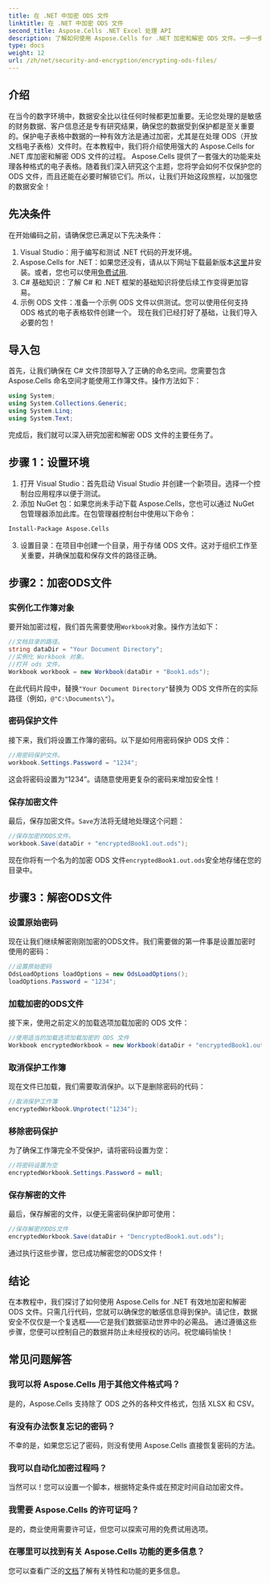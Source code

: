```yaml
---
title: 在 .NET 中加密 ODS 文件
linktitle: 在 .NET 中加密 ODS 文件
second_title: Aspose.Cells .NET Excel 处理 API
description: 了解如何使用 Aspose.Cells for .NET 加密和解密 ODS 文件。一步一步指导您保护数据安全。
type: docs
weight: 12
url: /zh/net/security-and-encryption/encrypting-ods-files/
---
```

## 介绍
在当今的数字环境中，数据安全比以往任何时候都更加重要。无论您处理的是敏感的财务数据、客户信息还是专有研究结果，确保您的数据受到保护都是至关重要的。保护电子表格中数据的一种有效方法是通过加密，尤其是在处理 ODS（开放文档电子表格）文件时。在本教程中，我们将介绍使用强大的 Aspose.Cells for .NET 库加密和解密 ODS 文件的过程。
Aspose.Cells 提供了一套强大的功能来处理各种格式的电子表格。随着我们深入研究这个主题，您将学会如何不仅保护您的 ODS 文件，而且还能在必要时解锁它们。所以，让我们开始这段旅程，以加强您的数据安全！
## 先决条件
在开始编码之前，请确保您已满足以下先决条件：
1. Visual Studio：用于编写和测试 .NET 代码的开发环境。
2. Aspose.Cells for .NET：如果您还没有，请从以下网址下载最新版本[这里](https://releases.aspose.com/cells/net/)并安装。或者，您也可以使用[免费试用](https://releases.aspose.com/).
3. C# 基础知识：了解 C# 和 .NET 框架的基础知识将使后续工作变得更加容易。
4. 示例 ODS 文件：准备一个示例 ODS 文件以供测试。您可以使用任何支持 ODS 格式的电子表格软件创建一个。
现在我们已经打好了基础，让我们导入必要的包！
## 导入包
首先，让我们确保在 C# 文件顶部导入了正确的命名空间。您需要包含 Aspose.Cells 命名空间才能使用工作簿文件。操作方法如下：
```csharp
using System;
using System.Collections.Generic;
using System.Linq;
using System.Text;
```
完成后，我们就可以深入研究加密和解密 ODS 文件的主要任务了。
## 步骤 1：设置环境
1. 打开 Visual Studio：首先启动 Visual Studio 并创建一个新项目。选择一个控制台应用程序以便于测试。
2. 添加 NuGet 包：如果您尚未手动下载 Aspose.Cells，您也可以通过 NuGet 包管理器添加此库。在包管理器控制台中使用以下命令：
```bash
Install-Package Aspose.Cells
```
3. 设置目录：在项目中创建一个目录，用于存储 ODS 文件。这对于组织工作至关重要，并确保加载和保存文件的路径正确。

## 步骤2：加密ODS文件
### 实例化工作簿对象
要开始加密过程，我们首先需要使用`Workbook`对象。操作方法如下：
```csharp
//文档目录的路径。
string dataDir = "Your Document Directory";
//实例化 Workbook 对象。
//打开 ods 文件。
Workbook workbook = new Workbook(dataDir + "Book1.ods");
```
在此代码片段中，替换`"Your Document Directory"`替换为 ODS 文件所在的实际路径（例如，`@"C:\Documents\"`）。
### 密码保护文件
接下来，我们将设置工作簿的密码。以下是如何用密码保护 ODS 文件：
```csharp
//用密码保护文件。
workbook.Settings.Password = "1234";
```
这会将密码设置为“1234”。请随意使用更复杂的密码来增加安全性！
### 保存加密文件
最后，保存加密文件。`Save`方法将无缝地处理这个问题：
```csharp
//保存加密的ODS文件。
workbook.Save(dataDir + "encryptedBook1.out.ods");
```
现在你将有一个名为的加密 ODS 文件`encryptedBook1.out.ods`安全地存储在您的目录中。
## 步骤3：解密ODS文件
### 设置原始密码
现在让我们继续解密刚刚加密的ODS文件。我们需要做的第一件事是设置加密时使用的密码：
```csharp
//设置原始密码
OdsLoadOptions loadOptions = new OdsLoadOptions();
loadOptions.Password = "1234";
```
### 加载加密的ODS文件
接下来，使用之前定义的加载选项加载加密的 ODS 文件：
```csharp
//使用适当的加载选项加载加密的 ODS 文件
Workbook encryptedWorkbook = new Workbook(dataDir + "encryptedBook1.out.ods", loadOptions);
```
### 取消保护工作簿
现在文件已加载，我们需要取消保护。以下是删除密码的代码：
```csharp
//取消保护工作簿
encryptedWorkbook.Unprotect("1234");
```
### 移除密码保护
为了确保工作簿完全不受保护，请将密码设置为空：
```csharp
//将密码设置为空
encryptedWorkbook.Settings.Password = null;
```
### 保存解密的文件
最后，保存解密的文件，以便无需密码保护即可使用：
```csharp
//保存解密的ODS文件
encryptedWorkbook.Save(dataDir + "DencryptedBook1.out.ods");
```
通过执行这些步骤，您已成功解密您的ODS文件！
## 结论
在本教程中，我们探讨了如何使用 Aspose.Cells for .NET 有效地加密和解密 ODS 文件。只需几行代码，您就可以确保您的敏感信息得到保护。请记住，数据安全不仅仅是一个复选框——它是我们数据驱动世界中的必需品。
通过遵循这些步骤，您便可以控制自己的数据并防止未经授权的访问。祝您编码愉快！
## 常见问题解答
### 我可以将 Aspose.Cells 用于其他文件格式吗？
是的，Aspose.Cells 支持除了 ODS 之外的各种文件格式，包括 XLSX 和 CSV。
### 有没有办法恢复忘记的密码？
不幸的是，如果您忘记了密码，则没有使用 Aspose.Cells 直接恢复密码的方法。
### 我可以自动化加密过程吗？
当然可以！您可以设置一个脚本，根据特定条件或在预定时间自动加密文件。
### 我需要 Aspose.Cells 的许可证吗？
是的，商业使用需要许可证，但您可以探索可用的免费试用选项。
### 在哪里可以找到有关 Aspose.Cells 功能的更多信息？
您可以查看广泛的[文档](https://reference.aspose.com/cells/net/)了解有关特性和功能的更多信息。